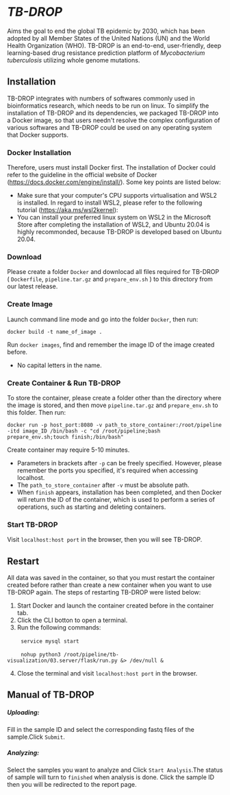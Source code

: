 # **_TB-DROP_** 
Aims the goal to end the global TB epidemic by 2030, which has been adopted by all Member States of the United Nations (UN) and the World Health Organization (WHO).
TB-DROP is an end-to-end, user-friendly, deep learning-based drug resistance prediction platform of *Mycobacterium tuberculosis* utilizing whole genome mutations.
## Installation
TB-DROP integrates with numbers of softwares commonly used in bioinformatics research, which needs to be run on linux. To simplify the installation of TB-DROP and its dependencies, we packaged TB-DROP into a Docker image, so that users needn't resolve the complex configuration of various softwares and TB-DROP could be used on any operating system that Docker supports.
### Docker Installation
Therefore, users must install Docker first. The installation of Docker could refer to the guideline in the official website of Docker (https://docs.docker.com/engine/install/). 
Some key points are listed below:
- Make sure that your computer's CPU supports virtualisation and WSL2 is installed. In regard to install WSL2, please refer to the following tutorial (https://aka.ms/wsl2kernel):  
- You can install your preferred linux system on WSL2 in the Microsoft Store after completing the installation of WSL2, and Ubuntu 20.04 is highly recommonded, because TB-DROP is developed based on Ubuntu 20.04.  
### Download  
Please create a folder `Docker` and downlocad all files required for TB-DROP ( `Dockerfile`, `pipeline.tar.gz` and `prepare_env.sh` ) to this directory from our latest release.
### Create Image
Launch command line mode and go into the folder `Docker`, then run: 
   
`docker build -t name_of_image .`    

Run `docker images`, find and remember the image ID of the image created before.  
- No capital letters in the name.
### Create Container & Run TB-DROP
To store the container, please create a folder other than the directory where the image is stored, and then move 
`pipeline.tar.gz` and `prepare_env.sh` to this folder. Then run:   
  
`docker run -p host_port:8080 -v path_to_store_container:/root/pipeline -itd image_ID /bin/bash -c "cd /root/pipeline;bash prepare_env.sh;touch finish;/bin/bash"`    

Create container may require 5-10 minutes.  
- Parameters in brackets after `-p` can be freely specified. However, please remember the ports you specified, it's required when accessing localhost.   
- The `path_to_store_container` after `-v` must be absolute path.   
- When `finish` appears, installation has been completed, and then Docker will return the ID of the container, which is used to perform a series of operations, such as starting and deleting containers.
### Start TB-DROP
Visit `localhost:host port` in the browser, then you will see TB-DROP.
## Restart 
All data was saved in the container, so that you must restart the container created before rather than create a new container when you want to use TB-DROP again. The steps of restarting TB-DROP were listed below:  
1. Start Docker and launch the container created before in the container tab.  
2. Click the CLI botton to open a terminal.  
3. Run the following commands:  
  
&emsp; &emsp;`service mysql start`  
  
&emsp; &emsp;`nohup python3 /root/pipeline/tb-visualization/03.server/flask/run.py &> /dev/null &`  
  
4. Close the terminal and visit `localhost:host port` in the browser.
## Manual of TB-DROP  
##### Uploading:  
Fill in the sample ID and select the corresponding fastq files of the sample.Click `Submit`.  
##### Analyzing:  
Select the samples you want to analyze and Click `Start Analysis`.The status of sample will turn to `finished` when analysis is done. Click the sample ID then you will be redirected to the report page.
